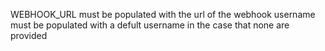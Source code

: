 WEBHOOK_URL must be populated with the url of the webhook
username must be populated with a defult username in the case that none are provided